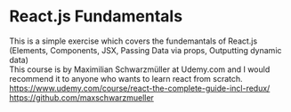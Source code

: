 # React.js Fundamentals
This is a simple exercise which covers the fundemantals of React.js (Elements, Components, JSX, Passing Data via props, Outputting dynamic data) \
This course is by Maximilian Schwarzmüller at Udemy.com and I would recommend it to anyone who wants to learn react from scratch. \
https://www.udemy.com/course/react-the-complete-guide-incl-redux/ \
https://github.com/maxschwarzmueller
